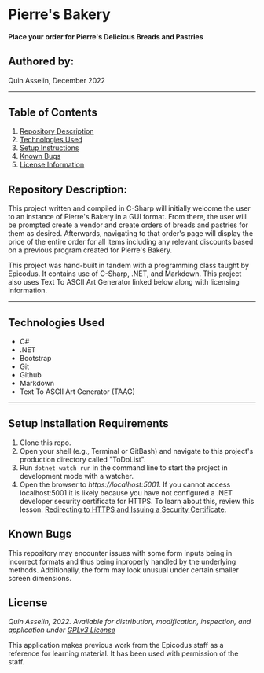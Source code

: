 # Pierre's Bakery

#### Place your order for Pierre's Delicious Breads and Pastries

## Authored by: 
Quin Asselin, December 2022

***

## Table of Contents
1. [Repository Description](#repository-description)
2. [Technologies Used](#technologies-used)
3. [Setup Instructions](#setup-installation-requirements)
4. [Known Bugs](#known-bugs)
5. [License Information](#license)

## Repository Description:
This project written and compiled in C-Sharp will initially welcome the user to an instance of Pierre's Bakery in a GUI format. From there, the user will be prompted create a vendor and create orders of breads and pastries for them as desired. Afterwards, navigating to that order's page will display the price of the entire order for all items including any relevant discounts based on a previous program created for Pierre's Bakery.

This project was hand-built in tandem with a programming class taught by Epicodus. It contains use of C-Sharp, .NET, and Markdown. This project also uses Text To ASCII Art Generator linked below along with licensing information.
***

## Technologies Used

- C#
- .NET
- Bootstrap
- Git
- Github
- Markdown
- Text To ASCII Art Generator (TAAG)

***

## Setup Installation Requirements

1. Clone this repo.
2. Open your shell (e.g., Terminal or GitBash) and navigate to this project's production directory called "ToDoList". 
3. Run `dotnet watch run` in the command line to start the project in development mode with a watcher.
4. Open the browser to _https://localhost:5001_. If you cannot access localhost:5001 it is likely because you have not configured a .NET developer security certificate for HTTPS. To learn about this, review this lesson: [Redirecting to HTTPS and Issuing a Security Certificate](https://www.learnhowtoprogram.com/c-and-net/basic-web-applications/redirecting-to-https-and-issuing-a-security-certificate).

## Known Bugs
This repository may encounter issues with some form inputs being in incorrect formats and thus being inproperly handled by the underlying methods. Additionally, the form may look unusual under certain smaller screen dimensions.

## License
*Quin Asselin, 2022. Available for distribution, modification, inspection, and application under [GPLv3 License](https://www.gnu.org/licenses/gpl-3.0.en.html)*

This application makes previous work from the Epicodus staff as a reference for learning material. It has been used with permission of the staff.